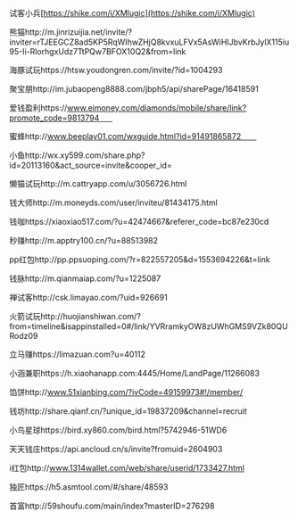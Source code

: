 试客小兵[https://shike.com/i/XMlugic](https://shike.com/i/XMlugic)

熊猫http://m.jinrizuijia.net/invite/?inviter=rTJEEGCZ8ad5KP5RqWIhwZHjQ8kvxuLFVx5AsWiHIJbvKrbJylX115iu95-Ii-RlorhgxUdz7TtPQw7BFOX10Q2&from=link    


海豚试玩https://htsw.youdongren.com/invite/?id=1004293      

聚宝朋http://im.jubaopeng8888.com/jbph5/api/sharePage/16418591     

爱钱盈利https://www.eimoney.com/diamonds/mobile/share/link?promote_code=9813794      

蜜蜂http://www.beeplay01.com/wxguide.html?id=91491865872       

小鱼http://wx.xy599.com/share.php?id=20113160&act_source=invite&cooper_id=    

懒猫试玩http://m.cattryapp.com/u/3056726.html     

钱大师http://m.moneyds.com/user/inviteu/81434175.html     

钱咖https://xiaoxiao517.com/?u=42474667&referer_code=bc87e230cd    

秒赚http://m.apptry100.cn/?u=88513982      

pp红包http://pp.ppsuoping.com/?r=822557205&d=1553694226&t=link      

钱脉http://m.qianmaiap.com/?u=1225087

禅试客http://csk.limayao.com/?uid=926691

火箭试玩http://huojianshiwan.com/?from=timeline&isappinstalled=0#/link/YVRramkyOW8zUWhGMS9VZk80QURodz09

立马赚https://limazuan.com?u=40112

小涵兼职https://h.xiaohanapp.com:4445/Home/LandPage/11266083

馅饼http://www.51xianbing.com/?ivCode=49159973#!/member/

钱坊http://share.qianf.cn/?unique_id=19837209&channel=recruit

小鸟星球https://bird.xy860.com/bird.html?5742946-51WD6

天天钱庄https://api.ancloud.cn/s/invite?fromuid=2604903

i红包http://www.1314wallet.com/web/share/userid/1733427.html

独匠https://h5.asmtool.com/#/share/48593

首富http://59shoufu.com/main/index?masterID=276298

